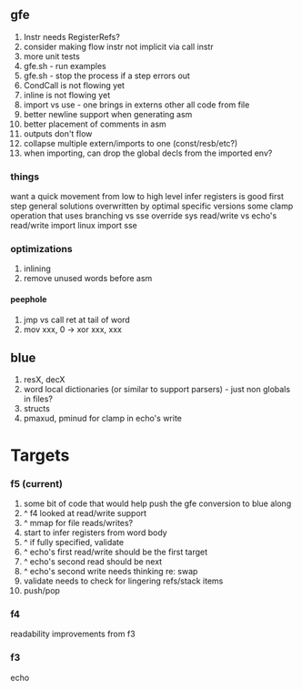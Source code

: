## gfe

1. Instr needs RegisterRefs?
1. consider making flow instr not implicit via call instr
1. more unit tests
1. gfe.sh - run examples
1. gfe.sh - stop the process if a step errors out
1. CondCall is not flowing yet
1. inline is not flowing yet
1. import vs use - one brings in externs other all code from file
1. better newline support when generating asm
1. better placement of comments in asm
1. outputs don't flow
1. collapse multiple extern/imports to one (const/resb/etc?) 
1. when importing, can drop the global decls from the imported env?

### things

want a quick movement from low to high level 
infer registers is good first step
general solutions overwritten by optimal specific versions
some clamp operation that uses branching vs sse override
sys read/write vs echo's read/write
import linux
import sse

### optimizations

1. inlining
1. remove unused words before asm

#### peephole

1. jmp vs call ret at tail of word
1. mov xxx, 0 -> xor xxx, xxx

## blue

1. resX, decX
1. word local dictionaries (or similar to support parsers) - just non globals in files?
1. structs
1. pmaxud, pminud for clamp in echo's write

# Targets

### f5 (current)

1. some bit of code that would help push the gfe conversion to blue along
1. ^ f4 looked at read/write support
1. ^ mmap for file reads/writes?
1. start to infer registers from word body
1. ^ if fully specified, validate
1. ^ echo's first read/write should be the first target
1. ^ echo's second read should be next
1. ^ echo's second write needs thinking re: swap
1. validate needs to check for lingering refs/stack items
1. push/pop

### f4

readability improvements from f3

### f3

echo
